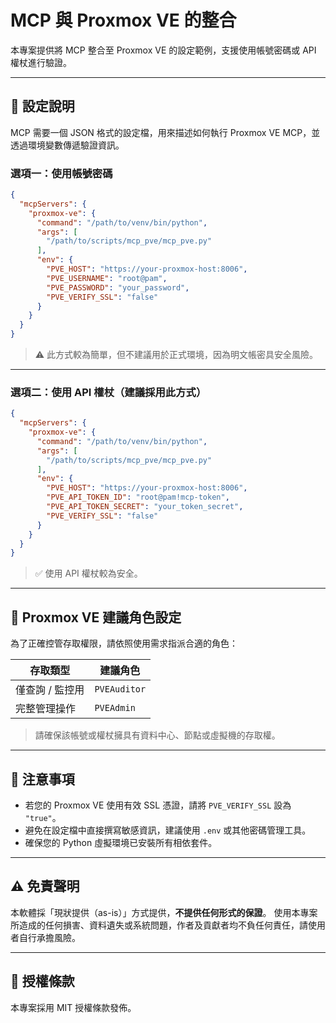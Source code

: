 

# MCP 與 Proxmox VE 的整合

本專案提供將 MCP 整合至 Proxmox VE 的設定範例，支援使用帳號密碼或 API 權杖進行驗證。

---

## 🔧 設定說明

MCP 需要一個 JSON 格式的設定檔，用來描述如何執行 Proxmox VE MCP，並透過環境變數傳遞驗證資訊。

### 選項一：使用帳號密碼

```json
{
  "mcpServers": {
    "proxmox-ve": {
      "command": "/path/to/venv/bin/python",
      "args": [
        "/path/to/scripts/mcp_pve/mcp_pve.py"
      ],
      "env": {
        "PVE_HOST": "https://your-proxmox-host:8006",
        "PVE_USERNAME": "root@pam",
        "PVE_PASSWORD": "your_password",
        "PVE_VERIFY_SSL": "false"
      }
    }
  }
}
````

> ⚠️ 此方式較為簡單，但不建議用於正式環境，因為明文帳密具安全風險。

---

### 選項二：使用 API 權杖（建議採用此方式）

```json
{
  "mcpServers": {
    "proxmox-ve": {
      "command": "/path/to/venv/bin/python",
      "args": [
        "/path/to/scripts/mcp_pve/mcp_pve.py"
      ],
      "env": {
        "PVE_HOST": "https://your-proxmox-host:8006",
        "PVE_API_TOKEN_ID": "root@pam!mcp-token",
        "PVE_API_TOKEN_SECRET": "your_token_secret",
        "PVE_VERIFY_SSL": "false"
      }
    }
  }
}
```

> ✅ 使用 API 權杖較為安全。

---

## 🔐 Proxmox VE 建議角色設定

為了正確控管存取權限，請依照使用需求指派合適的角色：

| 存取類型      | 建議角色         |
| --------- | ------------ |
| 僅查詢 / 監控用 | `PVEAuditor` |
| 完整管理操作    | `PVEAdmin`   |

> 請確保該帳號或權杖擁具有資料中心、節點或虛擬機的存取權。

---

## 📌 注意事項

* 若您的 Proxmox VE 使用有效 SSL 憑證，請將 `PVE_VERIFY_SSL` 設為 `"true"`。
* 避免在設定檔中直接撰寫敏感資訊，建議使用 `.env` 或其他密碼管理工具。
* 確保您的 Python 虛擬環境已安裝所有相依套件。

---

## ⚠️ 免責聲明

本軟體採「現狀提供（as-is）」方式提供，**不提供任何形式的保證**。
使用本專案所造成的任何損害、資料遺失或系統問題，作者及貢獻者均不負任何責任，請使用者自行承擔風險。

---

## 📄 授權條款

本專案採用 MIT 授權條款發佈。

